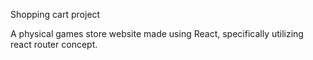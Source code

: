 Shopping cart project

A physical games store website made using React, specifically utilizing react router concept.
